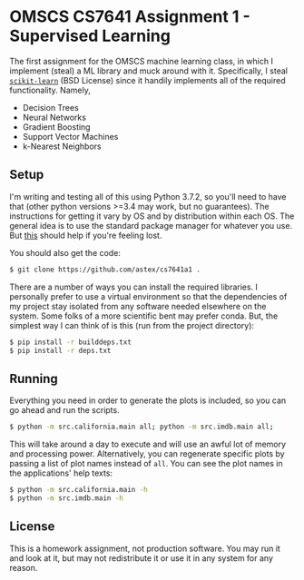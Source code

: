 # OMSCS CS7641 Assignment 1 - Supervised Learning

The first assignment for the OMSCS machine learning class, in which I implement
(steal) a ML library and muck around with it. Specifically, I steal
[`scikit-learn`](https://scikit-learn.org/) (BSD License) since it handily
implements all of the required functionality. Namely,

- Decision Trees
- Neural Networks
- Gradient Boosting
- Support Vector Machines
- k-Nearest Neighbors

## Setup

I'm writing and testing all of this using Python 3.7.2, so you'll need to have
that (other python versions >=3.4 may work, but no guarantees). The
instructions for getting it vary by OS and by distribution within each OS. The
general idea is to use the standard package manager for whatever you use. But
[this](https://wiki.python.org/moin/BeginnersGuide) should help if you're
feeling lost.

You should also get the code:

```bash
$ git clone https://github.com/astex/cs7641a1 .
```

There are a number of ways you can install the required libraries.  I
personally prefer to use a virtual environment so that the dependencies of my
project stay isolated from any software needed elsewhere on the system. Some
folks of a more scientific bent may prefer conda. But, the simplest way I can
think of is this (run from the project directory):

```bash
$ pip install -r builddeps.txt
$ pip install -r deps.txt
```

## Running

Everything you need in order to generate the plots is included, so you can go
ahead and run the scripts.

```bash
$ python -m src.california.main all; python -m src.imdb.main all;
```

This will take around a day to execute and will use an awful lot of memory and
processing power. Alternatively, you can regenerate specific plots by passing a
list of plot names instead of `all`. You can see the plot names in the
applications' help texts:

```bash
$ python -m src.california.main -h
$ python -m src.imdb.main -h
```

## License

This is a homework assignment, not production software. You may run it and look
at it, but may not redistribute it or use it in any system for any reason.
